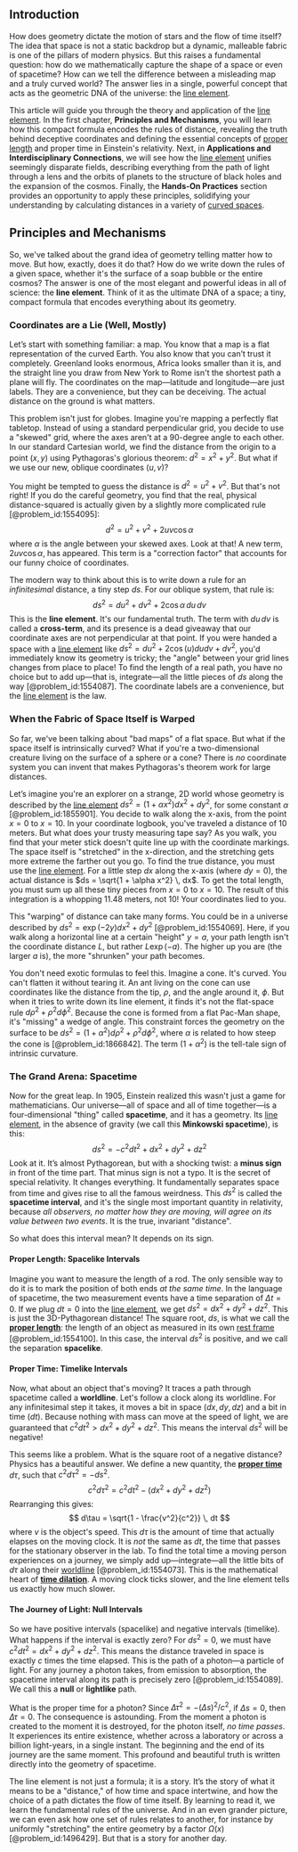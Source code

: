 ## Introduction
How does geometry dictate the motion of stars and the flow of time itself? The idea that space is not a static backdrop but a dynamic, malleable fabric is one of the pillars of modern physics. But this raises a fundamental question: how do we mathematically capture the shape of a space or even of spacetime? How can we tell the difference between a misleading map and a truly curved world? The answer lies in a single, powerful concept that acts as the geometric DNA of the universe: the [line element](@article_id:196339).

This article will guide you through the theory and application of the [line element](@article_id:196339). In the first chapter, **Principles and Mechanisms**, you will learn how this compact formula encodes the rules of distance, revealing the truth behind deceptive coordinates and defining the essential concepts of [proper length](@article_id:179740) and proper time in Einstein's relativity. Next, in **Applications and Interdisciplinary Connections**, we will see how the [line element](@article_id:196339) unifies seemingly disparate fields, describing everything from the path of light through a lens and the orbits of planets to the structure of black holes and the expansion of the cosmos. Finally, the **Hands-On Practices** section provides an opportunity to apply these principles, solidifying your understanding by calculating distances in a variety of [curved spaces](@article_id:203841).

## Principles and Mechanisms

So, we've talked about the grand idea of geometry telling matter how to move. But how, exactly, does it do that? How do we write down the rules of a given space, whether it's the surface of a soap bubble or the entire cosmos? The answer is one of the most elegant and powerful ideas in all of science: the **line element**. Think of it as the ultimate DNA of a space; a tiny, compact formula that encodes everything about its geometry.

### Coordinates are a Lie (Well, Mostly)

Let’s start with something familiar: a map. You know that a map is a flat representation of the curved Earth. You also know that you can’t trust it completely. Greenland looks enormous, Africa looks smaller than it is, and the straight line you draw from New York to Rome isn't the shortest path a plane will fly. The coordinates on the map—latitude and longitude—are just labels. They are a convenience, but they can be deceiving. The actual distance on the ground is what matters.

This problem isn't just for globes. Imagine you're mapping a perfectly flat tabletop. Instead of using a standard perpendicular grid, you decide to use a "skewed" grid, where the axes aren't at a 90-degree angle to each other. In our standard Cartesian world, we find the distance from the origin to a point $(x,y)$ using Pythagoras's glorious theorem: $d^2 = x^2 + y^2$. But what if we use our new, oblique coordinates $(u,v)$?

You might be tempted to guess the distance is $d^2 = u^2 + v^2$. But that's not right! If you do the careful geometry, you find that the real, physical distance-squared is actually given by a slightly more complicated rule [@problem_id:1554095]:
$$
d^2 = u^2 + v^2 + 2uv \cos\alpha
$$
where $\alpha$ is the angle between your skewed axes. Look at that! A new term, $2uv \cos\alpha$, has appeared. This term is a "correction factor" that accounts for our funny choice of coordinates.

The modern way to think about this is to write down a rule for an *infinitesimal* distance, a tiny step $ds$. For our oblique system, that rule is:
$$
ds^2 = du^2 + dv^2 + 2\cos\alpha \,du \,dv
$$
This is the **line element**. It's our fundamental truth. The term with $du \, dv$ is called a **cross-term**, and its presence is a dead giveaway that our coordinate axes are not perpendicular at that point. If you were handed a space with a [line element](@article_id:196339) like $ds^2 = du^2 + 2\cos(u) du dv + dv^2$, you'd immediately know its geometry is tricky; the "angle" between your grid lines changes from place to place! To find the length of a real path, you have no choice but to add up—that is, integrate—all the little pieces of $ds$ along the way [@problem_id:1554087]. The coordinate labels are a convenience, but the [line element](@article_id:196339) is the law.

### When the Fabric of Space Itself is Warped

So far, we've been talking about "bad maps" of a flat space. But what if the space itself is intrinsically curved? What if you're a two-dimensional creature living on the surface of a sphere or a cone? There is *no* coordinate system you can invent that makes Pythagoras's theorem work for large distances.

Let’s imagine you're an explorer on a strange, 2D world whose geometry is described by the [line element](@article_id:196339) $ds^2 = (1 + \alpha x^2) dx^2 + dy^2$, for some constant $\alpha$ [@problem_id:1855901]. You decide to walk along the x-axis, from the point $x=0$ to $x=10$. In your coordinate logbook, you've traveled a distance of 10 meters. But what does your trusty measuring tape say? As you walk, you find that your meter stick doesn't quite line up with the coordinate markings. The space itself is "stretched" in the x-direction, and the stretching gets more extreme the farther out you go. To find the true distance, you must use the [line element](@article_id:196339). For a little step $dx$ along the x-axis (where $dy=0$), the actual distance is $ds = \sqrt{1 + \alpha x^2} \, dx$. To get the total length, you must sum up all these tiny pieces from $x=0$ to $x=10$. The result of this integration is a whopping 11.48 meters, not 10! Your coordinates lied to you.

This "warping" of distance can take many forms. You could be in a universe described by $ds^2 = \exp(-2y)dx^2 + dy^2$ [@problem_id:1554069]. Here, if you walk along a horizontal line at a certain "height" $y=a$, your path length isn't the coordinate distance $L$, but rather $L\exp(-a)$. The higher up you are (the larger $a$ is), the more "shrunken" your path becomes.

You don't need exotic formulas to feel this. Imagine a cone. It's curved. You can't flatten it without tearing it. An ant living on the cone can use coordinates like the distance from the tip, $\rho$, and the angle around it, $\phi$. But when it tries to write down its line element, it finds it's not the flat-space rule $d\rho^2 + \rho^2 d\phi^2$. Because the cone is formed from a flat Pac-Man shape, it's "missing" a wedge of angle. This constraint forces the geometry on the surface to be $ds^2 = (1 + \alpha^2) d\rho^2 + \rho^2 d\phi^2$, where $\alpha$ is related to how steep the cone is [@problem_id:1866842]. The term $(1+\alpha^2)$ is the tell-tale sign of intrinsic curvature.

### The Grand Arena: Spacetime

Now for the great leap. In 1905, Einstein realized this wasn't just a game for mathematicians. Our universe—all of space and all of time together—is a four-dimensional "thing" called **spacetime**, and it has a geometry. Its [line element](@article_id:196339), in the absence of gravity (we call this **Minkowski spacetime**), is this:
$$
ds^2 = -c^2 dt^2 + dx^2 + dy^2 + dz^2
$$
Look at it. It’s almost Pythagorean, but with a shocking twist: a **minus sign** in front of the time part. That minus sign is not a typo. It is the secret of special relativity. It changes everything. It fundamentally separates space from time and gives rise to all the famous weirdness. This $ds^2$ is called the **spacetime interval**, and it's the single most important quantity in relativity, because *all observers, no matter how they are moving, will agree on its value between two events*. It is the true, invariant "distance".

So what does this interval mean? It depends on its sign.

#### Proper Length: Spacelike Intervals
Imagine you want to measure the length of a rod. The only sensible way to do it is to mark the position of both ends *at the same time*. In the language of spacetime, the two measurement events have a time separation of $\Delta t=0$. If we plug $dt=0$ into the [line element](@article_id:196339), we get $ds^2 = dx^2 + dy^2 + dz^2$. This is just the 3D-Pythagorean distance! The square root, $ds$, is what we call the **[proper length](@article_id:179740)**: the length of an object as measured in its own [rest frame](@article_id:262209) [@problem_id:1554100]. In this case, the interval $ds^2$ is positive, and we call the separation **spacelike**.

#### Proper Time: Timelike Intervals
Now, what about an object that's moving? It traces a path through spacetime called a **worldline**. Let's follow a clock along its worldline. For any infinitesimal step it takes, it moves a bit in space ($dx, dy, dz$) and a bit in time ($dt$). Because nothing with mass can move at the speed of light, we are guaranteed that $c^2 dt^2 > dx^2 + dy^2 + dz^2$. This means the interval $ds^2$ will be negative!

This seems like a problem. What is the square root of a negative distance? Physics has a beautiful answer. We define a new quantity, the **[proper time](@article_id:191630)** $d\tau$, such that $c^2 d\tau^2 = -ds^2$.
$$
c^2 d\tau^2 = c^2 dt^2 - (dx^2 + dy^2 + dz^2)
$$
Rearranging this gives:
$$
d\tau = \sqrt{1 - \frac{v^2}{c^2}} \, dt
$$
where $v$ is the object's speed. This $d\tau$ is the amount of time that actually elapses on the moving clock. It is *not* the same as $dt$, the time that passes for the stationary observer in the lab. To find the total time a moving person experiences on a journey, we simply add up—integrate—all the little bits of $d\tau$ along their [worldline](@article_id:198542) [@problem_id:1554073]. This is the mathematical heart of **[time dilation](@article_id:157383)**. A moving clock ticks slower, and the line element tells us exactly how much slower.

#### The Journey of Light: Null Intervals
So we have positive intervals (spacelike) and negative intervals (timelike). What happens if the interval is exactly zero?
For $ds^2 = 0$, we must have $c^2 dt^2 = dx^2 + dy^2 + dz^2$. This means the distance traveled in space is exactly $c$ times the time elapsed. This is the path of a photon—a particle of light. For any journey a photon takes, from emission to absorption, the spacetime interval along its path is precisely zero [@problem_id:1554089]. We call this a **null** or **lightlike** path.

What is the proper time for a photon? Since $\Delta\tau^2 = - (\Delta s)^2/c^2$, if $\Delta s=0$, then $\Delta\tau=0$. The consequence is astounding. From the moment a photon is created to the moment it is destroyed, for the photon itself, *no time passes*. It experiences its entire existence, whether across a laboratory or across a billion light-years, in a single instant. The beginning and the end of its journey are the same moment. This profound and beautiful truth is written directly into the geometry of spacetime.

The line element is not just a formula; it is a story. It’s the story of what it means to be a "distance," of how time and space intertwine, and how the choice of a path dictates the flow of time itself. By learning to read it, we learn the fundamental rules of the universe. And in an even grander picture, we can even ask how one set of rules relates to another, for instance by uniformly "stretching" the entire geometry by a factor $\Omega(x)$ [@problem_id:1496429]. But that is a story for another day.